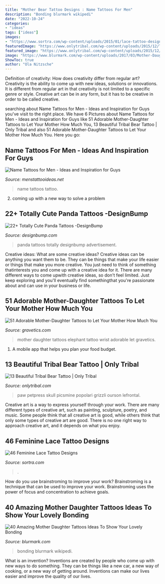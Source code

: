 ```yaml
---
title: "Mother Bear Tattoo Designs : Name Tattoos For Men"
description: "Bonding blurmark wikipedi"
date: "2022-10-24"
categories:
- "ideas"
tags: ["ideas"]
images:
- "https://www.sortra.com/wp-content/uploads/2015/01/lace-tattoo-design-garter023.jpg"
featuredImage: "https://www.onlytribal.com/wp-content/uploads/2015/12/Tribal-Grizzly-Bear-Tattoos.jpg"
featured_image: "https://www.onlytribal.com/wp-content/uploads/2015/12/Tribal-Grizzly-Bear-Tattoos.jpg"
image: "https://www.blurmark.com/wp-content/uploads/2017/03/Mother-Daughter-Tattoo-Design-12.jpg"
ShowToc: true
author: "Ola Nitzsche"
---
```



Definition of creativity: How does creativity differ from regular art?
Creativity is the ability to come up with new ideas, solutions or innovations. It is different from regular art in that creativity is not limited to a specific genre or style. Creative art can be in any form, but it has to be creative in order to be called creative.

	

		
searching about Name Tattoos for Men - Ideas and Inspiration for Guys you've visit to the right place. We have 6 Pictures about Name Tattoos for Men - Ideas and Inspiration for Guys like 51 Adorable Mother-Daughter Tattoos to Let Your Mother How Much You, 13 Beautiful Tribal Bear Tattoo | Only Tribal and also 51 Adorable Mother-Daughter Tattoos to Let Your Mother How Much You. Here you go:
		
    
## Name Tattoos For Men - Ideas And Inspiration For Guys

<img loading=lazy src="http://www.menstattooideas.net/tattooimages/2016/05/name-tattoos-42.jpg" onerror="this.onerror=null;this.src='https://tse1.mm.bing.net/th?id=OIP.Yf3xP0DVIgcgeQ10te7CwwHaJ4&amp;pid=15.1';" alt="Name Tattoos for Men - Ideas and Inspiration for Guys">

_Source: menstattooideas.net_

>name tattoos tattoo. 

	

2. coming up with a new way to solve a problem 

    
## 22+ Totally Cute Panda Tattoos -DesignBump

<img loading=lazy src="https://designbump.com/wp-content/uploads/2016/02/panda-tattoos17.jpg" onerror="this.onerror=null;this.src='https://tse2.mm.bing.net/th?id=OIP.euR0yG8A-ScxGAbwARxcOwHaHa&amp;pid=15.1';" alt="22+ Totally Cute Panda Tattoos -DesignBump">

_Source: designbump.com_

>panda tattoos totally designbump advertisement. 

	

Creative ideas: What are some creative ideas?
Creative ideas can be anything you want them to be. They can be things that make your life easier or things that make you more creative. You just need to think of something thatinterests you and come up with a creative idea for it. There are many different ways to come upwith creative ideas, so don't feel limited. Just keep exploring and you'll eventually find somethingthat you're passionate about and can use in your business or life.

    
## 51 Adorable Mother-Daughter Tattoos To Let Your Mother How Much You

<img loading=lazy src="https://www.gravetics.com/wp-content/uploads/2017/07/Baby-Elephant-On-Wrist-Mother-Daugter-Tattoo.jpg" onerror="this.onerror=null;this.src='https://tse4.mm.bing.net/th?id=OIP.ssPIsg5pRH7InLZGqFw_JQHaJQ&amp;pid=15.1';" alt="51 Adorable Mother-Daughter Tattoos to Let Your Mother How Much You">

_Source: gravetics.com_

>mother daughter tattoos elephant tattoo wrist adorable let gravetics. 

	

1. A mobile app that helps you plan your food budget.

    
## 13 Beautiful Tribal Bear Tattoo | Only Tribal

<img loading=lazy src="https://www.onlytribal.com/wp-content/uploads/2015/12/Tribal-Grizzly-Bear-Tattoos.jpg" onerror="this.onerror=null;this.src='https://tse1.mm.bing.net/th?id=OIP.oHD4D8JuTsXCUWCzWATErwHaJ3&amp;pid=15.1';" alt="13 Beautiful Tribal Bear Tattoo | Only Tribal">

_Source: onlytribal.com_

>paw petpress skull picsmine popolari grizzli ourson lefrontal. 

	

Creative art is a way to express yourself through your work. There are many different types of creative art, such as painting, sculpture, poetry, and music. Some people think that all creative art is good, while others think that only some types of creative art are good. There is no one right way to approach creative art, and it depends on what you enjoy.

    
## 46 Feminine Lace Tattoo Designs

<img loading=lazy src="https://www.sortra.com/wp-content/uploads/2015/01/lace-tattoo-design-garter023.jpg" onerror="this.onerror=null;this.src='https://tse2.mm.bing.net/th?id=OIP.Ui8oRTLXksTSJ8aJB-tAdgHaM9&amp;pid=15.1';" alt="46 Feminine Lace Tattoo Designs">

_Source: sortra.com_

>. 

	

How do you use brainstroming to improve your work?
Brainstroming is a technique that can be used to improve your work. Brainstroming uses the power of focus and concentration to achieve goals.

    
## 40 Amazing Mother Daughter Tattoos Ideas To Show Your Lovely Bonding

<img loading=lazy src="https://www.blurmark.com/wp-content/uploads/2017/03/Mother-Daughter-Tattoo-Design-12.jpg" onerror="this.onerror=null;this.src='https://tse1.mm.bing.net/th?id=OIP.k8MztsRXk16ZRTbWA9w1JwHaJ4&amp;pid=15.1';" alt="40 Amazing Mother Daughter Tattoos Ideas To Show Your Lovely Bonding">

_Source: blurmark.com_

>bonding blurmark wikipedi. 

	

What is an invention?
Inventions are created by people who come up with new ways to do something. They can be things like a new car, a new way of cooking, or a new way of getting around. Inventions can make our lives easier and improve the quality of our lives.

